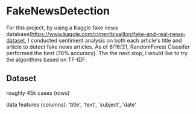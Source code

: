 # FakeNewsDetection
For this project, by using a Kaggle fake news database(https://www.kaggle.com/clmentbisaillon/fake-and-real-news-dataset, I conducted sentiment analysis on both each article's title and article to detect fake news articles. As of 6/16/21, RandomForest Classifer performed the best (78% accuracy). The the next stop, I would like to try the algorithms based on TF-IDF. 

## Dataset
roughly 45k cases (rows)

data features (columns): 'title', 'text', 'subject', 'date'


